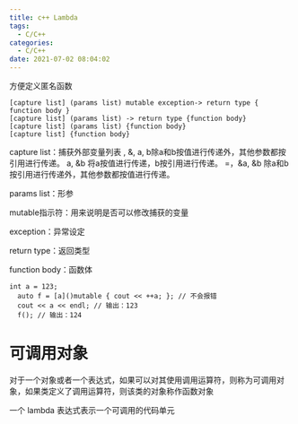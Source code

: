 ```yaml
---
title: c++ Lambda
tags:
  - C/C++
categories:
  - C/C++
date: 2021-07-02 08:04:02
---
```


方便定义匿名函数

```
[capture list] (params list) mutable exception-> return type { function body }
[capture list] (params list) -> return type {function body}
[capture list] (params list) {function body}
[capture list] {function body}
```

capture list：捕获外部变量列表 , &, a, b除a和b按值进行传递外，其他参数都按引用进行传递。 a, &b 将a按值进行传递，b按引用进行传递。 =，&a, &b 除a和b按引用进行传递外，其他参数都按值进行传递。

params list：形参

mutable指示符：用来说明是否可以修改捕获的变量

exception：异常设定

return type：返回类型

function body：函数体



```
int a = 123;
  auto f = [a]()mutable { cout << ++a; }; // 不会报错
  cout << a << endl; // 输出：123
  f(); // 输出：124
```

# 可调用对象

对于一个对象或者一个表达式，如果可以对其使用调用运算符，则称为可调用对象，如果类定义了调用运算符，则该类的对象称作函数对象

一个 lambda 表达式表示一个可调用的代码单元
